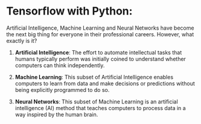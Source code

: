 # Tensorflow with Python: 

Artificial Intelligence, Machine Learning and Neural Networks have become the next big thing for everyone in their professional careers. However, what exactly is it? 

1. **Artificial Intelligence**: 
The effort to automate intellectual tasks that humans typically perform was initially coined to understand whether computers can think independently.

2. **Machine Learning**: 
This subset of Artificial Intelligence enables computers to learn from data and make decisions or predictions without being explicitly programmed to do so.

3. **Neural Networks**:
This subset of Machine Learning is an artificial intelligence (AI) method that teaches computers to process data in a way inspired by the human brain. 
